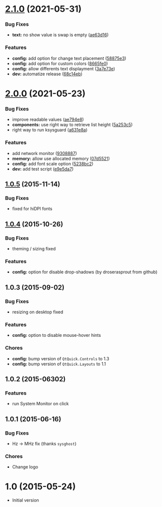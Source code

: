 # [2.1.0](https://github.com/orblazer/plasma-applet-resources-monitor/compare/v2.0.0...v2.1.0) (2021-05-31)


### Bug Fixes

* **text:** no show value is swap is empty ([ae63d16](https://github.com/orblazer/plasma-applet-resources-monitor/commit/ae63d16f75f06c2cccbe549056c27497fbb1a969))


### Features

* **config:** add option for change text placement ([58875e3](https://github.com/orblazer/plasma-applet-resources-monitor/commit/58875e3c1b33aae8fb2d58f41c4c0e44379293c7))
* **config:** add option for custom colors ([8665fe0](https://github.com/orblazer/plasma-applet-resources-monitor/commit/8665fe0cf4b619d2a79b58e2b24a3f195c83b1e6))
* **config:** allow differents text displayment ([3a7e73e](https://github.com/orblazer/plasma-applet-resources-monitor/commit/3a7e73e65ecdade9ba48a02660c8c72013d3a757))
* **dev:** automatize release ([68c14eb](https://github.com/orblazer/plasma-applet-resources-monitor/commit/68c14eb133afb5f4ce02eed626a74113bdedb7d2))



# [2.0.0](https://github.com/orblazer/plasma-applet-resources-monitor/compare/v1.0.5...v2.0.0) (2021-05-23)

### Bug Fixes

- improve readable values ([ae794e8](https://github.com/orblazer/plasma-applet-resources-monitor/commit/ae794e8c175e5e07140a85c7562b7428a65ce12f))
- **components:** use right way to retrieve list height ([5a253c5](https://github.com/orblazer/plasma-applet-resources-monitor/commit/5a253c55d6d7717d446112e46ca3e3f7d20910c2))
- right way to run ksysguard ([a631e8a](https://github.com/orblazer/plasma-applet-resources-monitor/commit/a631e8a1c6adbdf7c4a9670a6e0631e71d21cf4f))

### Features

- add network monitor ([9308887](https://github.com/orblazer/plasma-applet-resources-monitor/commit/930888729c7c117203145d2eafe44c5ff988cd01))
- **memory:** allow use allocated memory ([07d5521](https://github.com/orblazer/plasma-applet-resources-monitor/commit/07d5521fb9eb5fb3458079482645fc69e73e0655))
- **config:** add font scale option ([5238bc2](https://github.com/orblazer/plasma-applet-resources-monitor/commit/5238bc21832e1261cac5dc442a623a024c1e4c31))
- **dev:** add test script ([e9e5da7](https://github.com/orblazer/plasma-applet-resources-monitor/commit/e9e5da7ccb65aaa93815b9d358cf034e2702054e))

## [1.0.5](https://github.com/orblazer/plasma-applet-resources-monitor/compare/v1.0.4...v1.0.5) (2015-11-14)

### Bug Fixes

- fixed for hiDPI fonts

## [1.0.4](https://github.com/orblazer/plasma-applet-resources-monitor/compare/v1.0.3...v1.0.4) (2015-10-26)

### Bug Fixes

- theming / sizing fixed

### Features

- **config:** option for disable drop-shadows (by droserasprout from github)

## 1.0.3 (2015-09-02)

### Bug Fixes

- resizing on desktop fixed

### Features

- **config:** option to disable mouse-hover hints

### Chores

- **config:** bump version of `QtQuick.Controls` to 1.3
- **config:** bump version of `QtQuick.Layouts` to 1.1

## 1.0.2 (2015-06302)

### Features

- run System Monitor on click

## 1.0.1 (2015-06-16)

### Bug Fixes

- Hz -> MHz fix (thanks `sysghost`)

### Chores

- Change logo

# 1.0 (2015-05-24)

- Initial version
